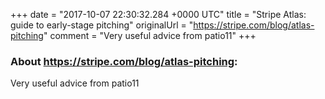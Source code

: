 +++
date = "2017-10-07 22:30:32.284 +0000 UTC"
title = "Stripe Atlas: guide to early-stage pitching"
originalUrl = "https://stripe.com/blog/atlas-pitching"
comment = "Very useful advice from patio11"
+++

### About https://stripe.com/blog/atlas-pitching:

Very useful advice from patio11
